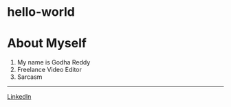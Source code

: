 # hello-world
# About Myself
1. My name is Godha Reddy
2. Freelance Video Editor
3. Sarcasm
 ---
[LinkedIn](https://www.linkedin.com/in/godha-reddy/)
